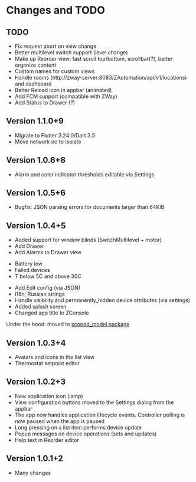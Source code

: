 # Changes and TODO

## TODO

* Fix request abort on view change
* Better multilevel switch support (level change)
* Make up Reorder view: fast scroll top/bottom, scrollbar(?), better organize content
* Custom names for custom views
* Handle rooms (http://zway-server:8083/ZAutomation/api/v1/locations) and dashboard
* Better Reload icon in appbar (animated)
* Add FCM support (compatible with ZWay)
* Add Status to Drawer (?)

## Version 1.1.0+9

* Migrate to Flutter 3.24.0/Dart 3.5
* Move network i/o to Isolate

## Version 1.0.6+8

* Alarm and color indicator thresholds editable via Settings

## Version 1.0.5+6

* Bugfix: JSON parsing errors for documents larger than 64KiB
 
## Version 1.0.4+5

* Added support for window blinds (SwitchMultilevel + motor)
* Add Drawer
* Add Alarms to Drawer view
 - Battery low
 - Failed devices
 - T below 5C and above 30C
* Add Edit config (via JSON)
* i18n, Russian strings
* Handle visibility and permanently_hidden device attributes (via settings)
* Added splash screen
* Changed app title to ZConsole

Under the hood: moved to [scoped_model package](https://pub.dev/packages/scoped_model)
 
## Version 1.0.3+4

* Avatars and icons in the list view
* Thermostat setpoint editor

## Version 1.0.2+3

* New application icon (lamp)
* View configuration buttons moved to the Settings dialog from the appbar
* The app now handles application lifecycle events. Controller polling is now paused when the app is paused
* Long pressing on a list item performs device update
* Popup messages on device operations (sets and updates)
* Help text in Reorder editor 

## Version 1.0.1+2

* Many changes